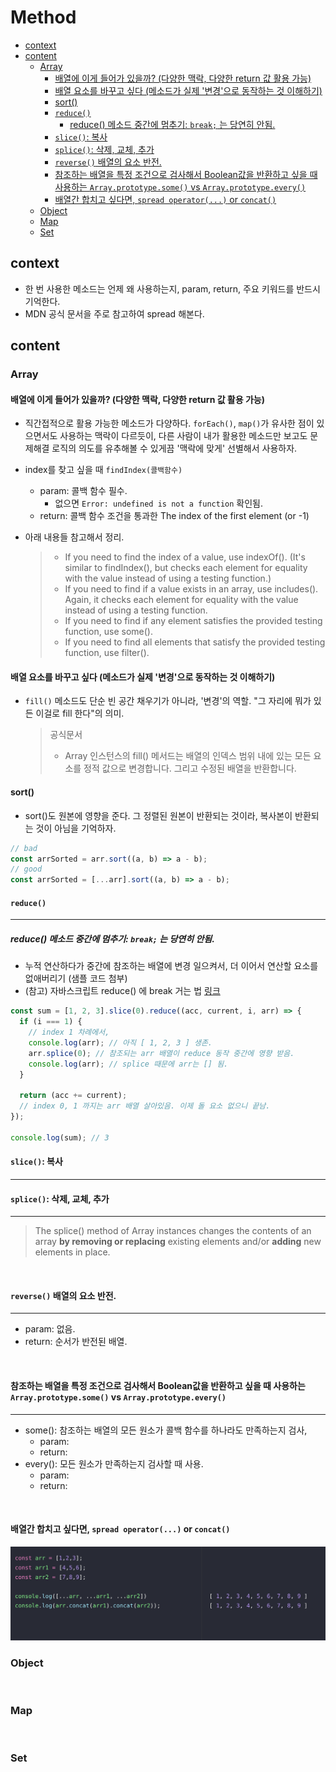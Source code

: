 # Method

<!-- toc -->

- [context](#context)
- [content](#content)
  * [Array](#array)
    + [배열에 이게 들어가 있을까? (다양한 맥락, 다양한 return 값 활용 가능)](#%EB%B0%B0%EC%97%B4%EC%97%90-%EC%9D%B4%EA%B2%8C-%EB%93%A4%EC%96%B4%EA%B0%80-%EC%9E%88%EC%9D%84%EA%B9%8C-%EB%8B%A4%EC%96%91%ED%95%9C-%EB%A7%A5%EB%9D%BD-%EB%8B%A4%EC%96%91%ED%95%9C-return-%EA%B0%92-%ED%99%9C%EC%9A%A9-%EA%B0%80%EB%8A%A5)
    + [배열 요소를 바꾸고 싶다 (메소드가 실제 '변경'으로 동작하는 것 이해하기)](#%EB%B0%B0%EC%97%B4-%EC%9A%94%EC%86%8C%EB%A5%BC-%EB%B0%94%EA%BE%B8%EA%B3%A0-%EC%8B%B6%EB%8B%A4-%EB%A9%94%EC%86%8C%EB%93%9C%EA%B0%80-%EC%8B%A4%EC%A0%9C-%EB%B3%80%EA%B2%BD%EC%9C%BC%EB%A1%9C-%EB%8F%99%EC%9E%91%ED%95%98%EB%8A%94-%EA%B2%83-%EC%9D%B4%ED%95%B4%ED%95%98%EA%B8%B0)
    + [sort()](#sort)
    + [`reduce()`](#reduce)
      - [reduce() 메소드 중간에 멈추기: `break;` 는 당연히 안됨.](#reduce-%EB%A9%94%EC%86%8C%EB%93%9C-%EC%A4%91%EA%B0%84%EC%97%90-%EB%A9%88%EC%B6%94%EA%B8%B0-break-%EB%8A%94-%EB%8B%B9%EC%97%B0%ED%9E%88-%EC%95%88%EB%90%A8)
    + [`slice()`: 복사](#slice-%EB%B3%B5%EC%82%AC)
    + [`splice()`: 삭제, 교체, 추가](#splice-%EC%82%AD%EC%A0%9C-%EA%B5%90%EC%B2%B4-%EC%B6%94%EA%B0%80)
    + [`reverse()` 배열의 요소 반전.](#reverse-%EB%B0%B0%EC%97%B4%EC%9D%98-%EC%9A%94%EC%86%8C-%EB%B0%98%EC%A0%84)
    + [참조하는 배열을 특정 조건으로 검사해서 Boolean값을 반환하고 싶을 때 사용하는 `Array.prototype.some()` vs `Array.prototype.every()`](#%EC%B0%B8%EC%A1%B0%ED%95%98%EB%8A%94-%EB%B0%B0%EC%97%B4%EC%9D%84-%ED%8A%B9%EC%A0%95-%EC%A1%B0%EA%B1%B4%EC%9C%BC%EB%A1%9C-%EA%B2%80%EC%82%AC%ED%95%B4%EC%84%9C-boolean%EA%B0%92%EC%9D%84-%EB%B0%98%ED%99%98%ED%95%98%EA%B3%A0-%EC%8B%B6%EC%9D%84-%EB%95%8C-%EC%82%AC%EC%9A%A9%ED%95%98%EB%8A%94-arrayprototypesome-vs-arrayprototypeevery)
    + [배열간 합치고 싶다면, `spread operator(...)` or `concat()`](#%EB%B0%B0%EC%97%B4%EA%B0%84-%ED%95%A9%EC%B9%98%EA%B3%A0-%EC%8B%B6%EB%8B%A4%EB%A9%B4-spread-operator-or-concat)
  * [Object](#object)
  * [Map](#map)
  * [Set](#set)

<!-- tocstop -->

## context

- 한 번 사용한 메소드는 언제 왜 사용하는지, param, return, 주요 키워드를 반드시 기억한다.
- MDN 공식 문서을 주로 참고하여 spread 해본다.

## content

### Array

#### 배열에 이게 들어가 있을까? (다양한 맥락, 다양한 return 값 활용 가능)

- 직간접적으로 활용 가능한 메소드가 다양하다. `forEach()`, `map()`가 유사한 점이 있으면서도 사용하는 맥락이 다르듯이, 다른 사람이 내가 활용한 메소드만 보고도 문제해결 로직의 의도를 유추해볼 수 있게끔 '맥락에 맞게' 선별해서 사용하자.

- index를 찾고 싶을 때 `findIndex(콜백함수)`

  - param: 콜백 함수 필수.
    - 없으면 `Error: undefined is not a function` 확인됨.
  - return: 콜백 함수 조건을 통과한 The index of the first element (or -1)

- 아래 내용들 참고해서 정리.
  > - If you need to find the index of a value, use indexOf(). (It's similar to findIndex(), but checks each element for equality with the value instead of using a testing function.)
  > - If you need to find if a value exists in an array, use includes(). Again, it checks each element for equality with the value instead of using a testing function.
  > - If you need to find if any element satisfies the provided testing function, use some().
  > - If you need to find all elements that satisfy the provided testing function, use filter().

#### 배열 요소를 바꾸고 싶다 (메소드가 실제 '변경'으로 동작하는 것 이해하기)

- `fill()` 메소드도 단순 빈 공간 채우기가 아니라, '변경'의 역할. "그 자리에 뭐가 있든 이걸로 fill 한다"의 의미.
  > 공식문서
  >
  > - Array 인스턴스의 fill() 메서드는 배열의 인덱스 범위 내에 있는 모든 요소를 정적 값으로 변경합니다. 그리고 수정된 배열을 반환합니다.

#### sort()

- sort()도 원본에 영향을 준다. 그 정렬된 원본이 반환되는 것이라, 복사본이 반환되는 것이 아님을 기억하자.

```js
// bad
const arrSorted = arr.sort((a, b) => a - b);
// good
const arrSorted = [...arr].sort((a, b) => a - b);
```

#### `reduce()`

---

##### reduce() 메소드 중간에 멈추기: `break;` 는 당연히 안됨.

- 누적 연산하다가 중간에 참조하는 배열에 변경 일으켜서, 더 이어서 연산할 요소를 없애버리기 (샘플 코드 첨부)
- (참고) 자바스크립트 reduce() 에 break 거는 법 [링크](https://inpa.tistory.com/entry/JS-%F0%9F%9A%80-reduce-break-%ED%95%98%EB%8A%94-%EB%B2%95-How-to-early-break-reduce)

```js
const sum = [1, 2, 3].slice(0).reduce((acc, current, i, arr) => {
  if (i === 1) {
    // index 1 차례에서,
    console.log(arr); // 아직 [ 1, 2, 3 ] 생존.
    arr.splice(0); // 참조되는 arr 배열이 reduce 동작 중간에 영향 받음.
    console.log(arr); // splice 때문에 arr는 [] 됨.
  }

  return (acc += current);
  // index 0, 1 까지는 arr 배열 살아있음. 이제 돌 요소 없으니 끝남.
});

console.log(sum); // 3
```

#### `slice()`: 복사

---

#### `splice()`: 삭제, 교체, 추가

---

> The splice() method of Array instances changes the contents of an array **by removing or replacing** existing elements and/or **adding** new elements in place.

<br>

#### `reverse()` 배열의 요소 반전.

---

- param: 없음.
- return: 순서가 반전된 배열.

<br>

#### 참조하는 배열을 특정 조건으로 검사해서 Boolean값을 반환하고 싶을 때 사용하는 `Array.prototype.some()` vs `Array.prototype.every()`

---

- some(): 참조하는 배열의 모든 원소가 콜백 함수를 하나라도 만족하는지 검사,
  - param:
  - return:
- every(): 모든 원소가 만족하는지 검사할 때 사용.
  - param:
  - return:

<br>

#### 배열간 합치고 싶다면, `spread operator(...)` or `concat()`

![js-method-concat-spread](/assets/js-method-concat-spread.png)

### Object

<br>

### Map

<br>

### Set

<br>
